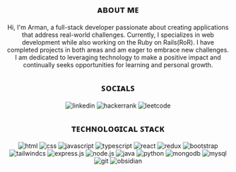 <h2 align="center">ᴀʙᴏᴜᴛ ᴍᴇ</h2>
<p align="center">Hi, I'm Arman, a full-stack developer passionate about creating applications that address real-world challenges. Currently, I specializes in web development while also working on the Ruby on Rails(RoR). I have completed projects in both areas and am eager to embrace new challenges. I am dedicated to leveraging technology to make a positive impact and continually seeks opportunities for learning and personal growth.</p>

<h2 align="center">ꜱᴏᴄɪᴀʟꜱ</h2>
<p align="center"> 
  <img alt="linkedin" src="https://img.shields.io/badge/linkedin-%230077B5.svg?style=for-the-badge&logo=linkedin&logoColor=white" />
  <img alt="hackerrank" src="https://img.shields.io/badge/-Hackerrank-2EC866?style=for-the-badge&logo=HackerRank&logoColor=white" />
  <img alt="leetcode" src="![LeetCode](https://img.shields.io/badge/LeetCode-000000?style=for-the-badge&logo=LeetCode&logoColor=#d16c06)(https://leetcode.com/u/reacharman/)" />
</p>

<h2 align="center">ᴛᴇᴄʜɴᴏʟᴏɢɪᴄᴀʟ ꜱᴛᴀᴄᴋ</h2>
<p align="center">
  <img alt="html" src="https://img.shields.io/badge/html5-%23E34F26.svg?style=for-the-badge&logo=html5&logoColor=white" />
  <img alt="css" src="https://img.shields.io/badge/css3-%231572B6.svg?style=for-the-badge&logo=css3&logoColor=white" />
  <img alt="javascript" src="https://img.shields.io/badge/javascript-%23323330.svg?style=for-the-badge&logo=javascript&logoColor=%23F7DF1E" />
  <img alt="typescript" src="https://img.shields.io/badge/typescript-%23007ACC.svg?style=for-the-badge&logo=typescript&logoColor=white" />
  <img alt="react" src="https://img.shields.io/badge/react-%2320232a.svg?style=for-the-badge&logo=react&logoColor=%2361DAFB" />
  <img alt="redux" src="https://img.shields.io/badge/redux-%23593d88.svg?style=for-the-badge&logo=redux&logoColor=white" />
  <img alt="bootstrap" src="https://img.shields.io/badge/bootstrap-%238511FA.svg?style=for-the-badge&logo=bootstrap&logoColor=white" />
  <img alt="tailwindcs" src="https://img.shields.io/badge/tailwindcss-%2338B2AC.svg?style=for-the-badge&logo=tailwind-css&logoColor=white" />
  <img alt="express.js" src="https://img.shields.io/badge/express.js-%23404d59.svg?style=for-the-badge&logo=express&logoColor=%2361DAFB" />
  <img alt="node.js" src="https://img.shields.io/badge/node.js-6DA55F?style=for-the-badge&logo=node.js&logoColor=white" />
<!--   <img alt="vite" src="https://img.shields.io/badge/vite-%23646CFF.svg?style=for-the-badge&logo=vite&logoColor=white" /> -->
<!--   <img alt="chart.js" src="https://img.shields.io/badge/chart.js-F5788D.svg?style=for-the-badge&logo=chart.js&logoColor=white" /> -->
<!--   <img alt="flutter" src="" /> -->
<!--   <img alt="swift" src="https://img.shields.io/badge/swift-F54A2A?style=for-the-badge&logo=swift&logoColor=white" /> -->
<!--   <img alt="kotlin" src="https://img.shields.io/badge/kotlin-%237F52FF.svg?style=for-the-badge&logo=kotlin&logoColor=white" /> -->
<!--   <img alt="c++" src="" /> -->
<!--   <img alt="c#" src="" /> -->
  <img alt="java" src="https://img.shields.io/badge/java-%23ED8B00.svg?style=for-the-badge&logo=openjdk&logoColor=white" />
  <img alt="python" src="https://img.shields.io/badge/python-3670A0?style=for-the-badge&logo=python&logoColor=ffdd54" />
<!--   <img alt="ruby" src="https://img.shields.io/badge/ruby-%23CC342D.svg?style=for-the-badge&logo=ruby&logoColor=white" /> -->
<!--   <img alt="rust" src="https://img.shields.io/badge/rust-%23000000.svg?style=for-the-badge&logo=rust&logoColor=white" /> -->
<!--   <img alt="scala" src="" /> -->
<!--   <img alt="golang" src="" /> -->
  <img alt="mongodb" src="https://img.shields.io/badge/MongoDB-%234ea94b.svg?style=for-the-badge&logo=mongodb&logoColor=white" />
  <img alt="mysql" src="https://img.shields.io/badge/mysql-4479A1.svg?style=for-the-badge&logo=mysql&logoColor=white" />
<!--   <img alt="firebase" src="" /> -->
  <img alt="git" src="https://img.shields.io/badge/git-%23F05033.svg?style=for-the-badge&logo=git&logoColor=white" />
<!--   <img alt="insomia" src="https://img.shields.io/badge/Insomnia-black?style=for-the-badge&logo=insomnia&logoColor=5849BE" /> -->
<!--   <img alt="postman" src="https://img.shields.io/badge/Postman-FF6C37?style=for-the-badge&logo=postman&logoColor=white" /> -->
  <img alt="obsidian" src="https://img.shields.io/badge/Obsidian-%23483699.svg?style=for-the-badge&logo=obsidian&logoColor=white" />
</p>

